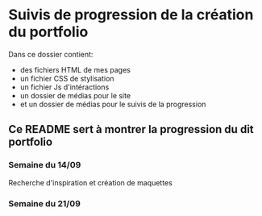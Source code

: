 # Suivis de progression de la création du portfolio
Dans ce dossier contient:   
- des fichiers HTML de mes pages
- un fichier CSS de stylisation
- un fichier Js d'intéractions
- un dossier de médias pour le site
- et un dossier de médias pour le suivis de la progression

## Ce README sert à montrer la progression du dit portfolio   
### Semaine du 14/09   
   Recherche d'inspiration et création de maquettes
### Semaine du 21/09
